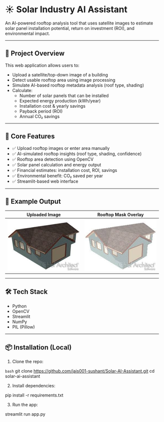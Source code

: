 # ☀️ Solar Industry AI Assistant

An AI-powered rooftop analysis tool that uses satellite images to estimate solar panel installation potential, return on investment (ROI), and environmental impact.

---

## 🚀 Project Overview

This web application allows users to:
- Upload a satellite/top-down image of a building
- Detect usable rooftop area using image processing
- Simulate AI-based rooftop metadata analysis (roof type, shading)
- Calculate:
  - Number of solar panels that can be installed
  - Expected energy production (kWh/year)
  - Installation cost & yearly savings
  - Payback period (ROI)
  - Annual CO₂ savings

---

## 🧠 Core Features

- ✅ Upload rooftop images or enter area manually
- ✅ AI-simulated rooftop insights (roof type, shading, confidence)
- ✅ Rooftop area detection using OpenCV
- ✅ Solar panel calculation and energy output
- ✅ Financial estimates: installation cost, ROI, savings
- ✅ Environmental benefit: CO₂ saved per year
- ✅ Streamlit-based web interface

---

## 📸 Example Output

| Uploaded Image | Rooftop Mask Overlay |
|----------------|----------------------|
| ![input](images/upload.jpeg) | ![output](images/masked.jpeg) |

---

## 🛠 Tech Stack

- Python
- OpenCV
- Streamlit
- NumPy
- PIL (Pillow)

---

## 📦 Installation (Local)

1. Clone the repo:

```bash```
git clone https://github.com/jais001-sushant/Solar-AI-Assistant.git
cd solar-ai-assistant

2. Install dependencies:

pip install -r requirements.txt

3. Run the app:

streamlit run app.py

